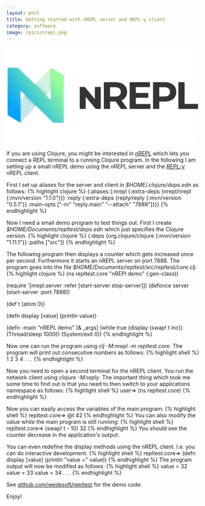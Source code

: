 ```yaml
---
layout: post
title: Getting started with nREPL server and REPL-y client
category: software
image: /pics/nrepl.png
---
```


<span class="center"><img src="/pics/nrepl.png" width="508" alt="nREPL"/></span>

If you are using Clojure, you might be interested in [nREPL][2] which lets you connect a REPL terminal to a running Clojure program.
In the following I am setting up a small nREPL demo using the nREPL server and the [REPL-y][3] nREPL client.

First I set up aliases for the server and client in *$HOME/.clojure/deps.edn* as follows:
{% highlight clojure %}
{:aliases {:nrepl {:extra-deps {nrepl/nrepl {:mvn/version "1.1.0"}}}
           :reply {:extra-deps {reply/reply {:mvn/version "0.5.1"}}
                   :main-opts ["-m" "reply.main" "--attach" "7888"]}}}
{% endhighlight %}

Now I need a small demo program to test things out.
First I create *$HOME/Documents/repltest/deps.edn* which just specifies the Clojure version.
{% highlight clojure %}
{:deps {org.clojure/clojure {:mvn/version "1.11.1"}}
 :paths ["src"]}
{% endhighlight %}

The following program then displays a counter which gets increased once per second.
Furthermore it starts an nREPL server on port 7888.
The program goes into the file *$HOME/Documents/repltest/src/repltest/core.clj*.
{% highlight clojure %}
(ns repltest.core
  "nREPl demo"
  (:gen-class))

(require '[nrepl.server :refer [start-server stop-server]])
(defonce server (start-server :port 7888))

(def t (atom 0))

(defn display
  [value]
  (println value))

(defn -main
  "nREPL demo"
  [& _args]
  (while true
         (display (swap! t inc))
         (Thread/sleep 1000))
  (System/exit 0))
{% endhighlight %}

Now one can run the program using *clj -M:nrepl -m repltest.core*.
The program will print out consecutive numbers as follows:
{% highlight shell %}
1
2
3
4
.
.
.
{% endhighlight %}

Now you need to open a second terminal for the nREPL client.
You run the network client using *clojure -M:reply*.
The important thing which took me some time to find out is that you need to then switch to your applications namespace as follows:
{% highlight shell %}
user=> (ns repltest.core)
{% endhighlight %}

Now you can easily access the variables of the main program:
{% highlight shell %}
repltest.core=> @t
42
{% endhighlight %}
You can also modify the value while the main program is still running:
{% highlight shell %}
repltest.core=> (swap! t - 10)
32
{% endhighlight %}
You should see the counter decrease in the application's output.

You can even redefine the display methods using the nREPL client.
I.e. you can do interactive development.
{% highlight shell %}
repltest.core=> (defn display [value] (println "value =" value))
{% endhighlight %}
The program output will now be modified as follows:
{% highlight shell %}
value = 32
value = 33
value = 34
.
.
.
{% endhighlight %}

See [github.com/wedesoft/repltest][1] for the demo code.

Enjoy!

[1]: https://github.com/wedesoft/repltest
[2]: https://nrepl.org/
[3]: https://github.com/trptcolin/reply
